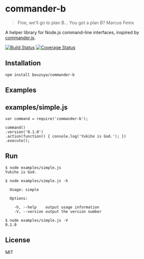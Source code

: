 commander-b
==============================================================================

> Fine, we'll go to plan B... You got a plan B?
> Marcus Fenix

A helper library for Node.js command-line interfaces, inspired by [commander.js][visionmedia/commander.js].

[visionmedia/commander.js]: https://github.com/visionmedia/commander.js

[![Build Status](https://travis-ci.org/bouzuya/commander-b.svg)](https://travis-ci.org/bouzuya/commander-b)
[![Coverage Status](https://coveralls.io/repos/bouzuya/commander-b/badge.png?branch=master)](https://coveralls.io/r/bouzuya/commander-b?branch=master)

Installation
------------------------------------------------------------------------------

    npm install bouzuya/commander-b

Examples
------------------------------------------------------------------------------

## examples/simple.js

    var command = require('commander-b');
    
    command()
    .version('0.1.0')
    .action(function() { console.log('Yukiho is God.'); })
    .execute();

## Run

    $ node examples/simple.js
    Yukiho is God.
    
    $ node examples/simple.js -h
    
      Usage: simple
      
      Options:
    
        -h, --help    output usage information
        -V, --version output the version number
    
    $ node examples/simple.js -V
    0.1.0

License
------------------------------------------------------------------------------

MIT

